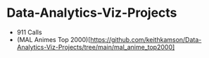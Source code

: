 # Data-Analytics-Viz-Projects
* 911 Calls
* (MAL Animes Top 2000)[https://github.com/keithkamson/Data-Analytics-Viz-Projects/tree/main/mal_anime_top2000]
